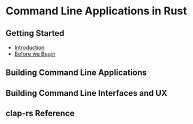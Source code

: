 # Command Line Applications in Rust

## Getting Started

- [Introduction](./ch00-00-introduction.md)
- [Before we Begin](./ch00-01-before-we-begin.md)

## Building Command Line Applications

## Building Command Line Interfaces and UX

## clap-rs Reference
